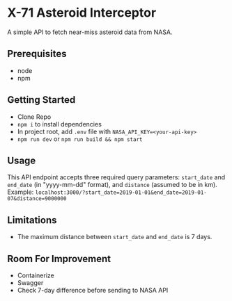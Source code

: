 # X-71 Asteroid Interceptor

A simple API to fetch near-miss asteroid data from NASA.

## Prerequisites

- node
- npm

## Getting Started

- Clone Repo
- `npm i` to install dependencies
- In project root, add `.env` file with `NASA_API_KEY=<your-api-key>`
- `npm run dev` or `npm run build && npm start`

## Usage

This API endpoint accepts three required query parameters: `start_date` and `end_date` (in "yyyy-mm-dd" format), and `distance` (assumed to be in km). Example: `localhost:3000/?start_date=2019-01-01&end_date=2019-01-07&distance=9000000` 

## Limitations

- The maximum distance between `start_date` and `end_date` is 7 days. 

## Room For Improvement

- Containerize
- Swagger
- Check 7-day difference before sending to NASA API
